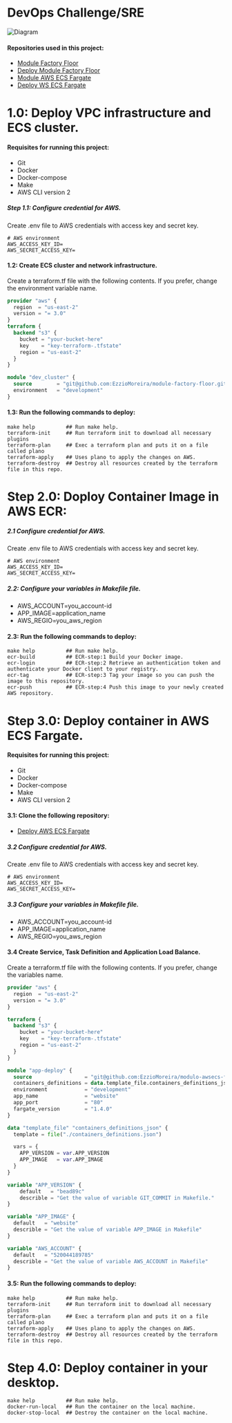 # DevOps Challenge/SRE
![Diagram](https://github.com/EzzioMoreira/challenge-devops-sre/blob/master/img/diagram.JPG)

#### Repositories used in this project:
- [Module Factory Floor](https://github.com/EzzioMoreira/module-factory-floor.git)
- [Deploy Module Factory Floor ](https://github.com/EzzioMoreira/deploy-module-factory-floor.git)
- [Module AWS ECS Fargate](https://github.com/EzzioMoreira/modulo-awsecs-fargate.git)
- [Deploy WS ECS Fargate](https://github.com/EzzioMoreira/deploy-modulo-awsecs-fargate-.git)

# 1.0: Deploy VPC infrastructure and ECS cluster.
#### Requisites for running this project:
- Git
- Docker
- Docker-compose
- Make
- AWS CLI version 2

##### Step 1.1: Configure credential for AWS.
Create .env file to AWS credentials with access key and secret key.
```shell
# AWS environment
AWS_ACCESS_KEY_ID=
AWS_SECRET_ACCESS_KEY=
```
#### 1.2: Create ECS cluster and network infrastructure.
Create a terraform.tf file with the following contents. If you prefer, change the environment variable name.
```terraform
provider "aws" {
  region  = "us-east-2"
  version = "= 3.0"
}
terraform {
  backend "s3" {
    bucket = "your-bucket-here"
    key    = "key-terraform-.tfstate"
    region = "us-east-2"
  }
}

module "dev_cluster" {
  source        = "git@github.com:EzzioMoreira/module-factory-floor.git?ref=v1.0"
  environment   = "development"
}
``` 

#### 1.3: Run the following commands to deploy:
```make
make help          ## Run make help.
terraform-init     ## Run terraform init to download all necessary plugins
terraform-plan     ## Exec a terraform plan and puts it on a file called plano
terraform-apply    ## Uses plano to apply the changes on AWS.
terraform-destroy  ## Destroy all resources created by the terraform file in this repo.
```

# Step 2.0: Doploy Container Image in AWS ECR:
##### 2.1 Configure credential for AWS.
Create .env file to AWS credentials with access key and secret key.
```shell
# AWS environment
AWS_ACCESS_KEY_ID=
AWS_SECRET_ACCESS_KEY=
```

##### 2.2: Configure your variables in Makefile file.
- AWS_ACCOUNT=you_account-id
- APP_IMAGE=application_name
- AWS_REGIO=you_aws_region

#### 2.3: Run the following commands to deploy:
```make
make help          ## Run make help.
ecr-build          ## ECR-step:1 Build your Docker image.
ecr-login          ## ECR-step:2 Retrieve an authentication token and authenticate your Docker client to your registry.
ecr-tag            ## ECR-step:3 Tag your image so you can push the image to this repository.
ecr-push           ## ECR-step:4 Push this image to your newly created AWS repository.
```

# Step 3.0: Deploy container in AWS ECS Fargate.
#### Requisites for running this project:
- Git
- Docker
- Docker-compose
- Make
- AWS CLI version 2

#### 3.1: Clone the following repository:
- [Deploy AWS ECS Fargate](https://github.com/EzzioMoreira/deploy-modulo-awsecs-fargate-.git)

##### 3.2 Configure credential for AWS.
Create .env file to AWS credentials with access key and secret key.
```shell
# AWS environment
AWS_ACCESS_KEY_ID=
AWS_SECRET_ACCESS_KEY=
```

##### 3.3 Configure your variables in Makefile file.
- AWS_ACCOUNT=you_account-id
- APP_IMAGE=application_name
- AWS_REGIO=you_aws_region

#### 3.4 Create Service, Task Definition and Application Load Balance.
Create a terraform.tf file with the following contents. If you prefer, change the variables name.
```terraform
provider "aws" {
  region  = "us-east-2"
  version = "= 3.0"
}

terraform {
  backend "s3" {
    bucket = "your-bucket-here"
    key    = "key-terraform-.tfstate"
    region = "us-east-2"
  }
} 

module "app-deploy" {
  source                 = "git@github.com:EzzioMoreira/modulo-awsecs-fargate.git?ref=v1.3"
  containers_definitions = data.template_file.containers_definitions_json.rendered
  environment            = "development"
  app_name               = "website"
  app_port               = "80"
  fargate_version        = "1.4.0"
}

data "template_file" "containers_definitions_json" {
  template = file("./containers_definitions.json")

  vars = {
    APP_VERSION = var.APP_VERSION
    APP_IMAGE   = var.APP_IMAGE
  }
}

variable "APP_VERSION" {
    default   = "bead89c"
    describle = "Get the value of variable GIT_COMMIT in Makefile."
}

variable "APP_IMAGE" {
  default   = "website"
  describle = "Get the value of variable APP_IMAGE in Makefile"
}

variable "AWS_ACCOUNT" {
  default   = "520044189785"
  describle = "Get the value of variable AWS_ACCOUNT in Makefile"
}
```

#### 3.5: Run the following commands to deploy:
```make
make help          ## Run make help.
terraform-init     ## Run terraform init to download all necessary plugins
terraform-plan     ## Exec a terraform plan and puts it on a file called plano
terraform-apply    ## Uses plano to apply the changes on AWS.
terraform-destroy  ## Destroy all resources created by the terraform file in this repo.
```

# Step 4.0: Deploy container in your desktop.
```make
make help          ## Run make help.
docker-run-local   ## Run the container on the local machine.
docker-stop-local  ## Destroy the container on the local machine.